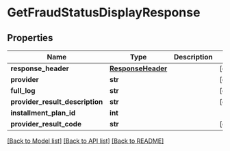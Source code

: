 # GetFraudStatusDisplayResponse

## Properties
Name | Type | Description | Notes
------------ | ------------- | ------------- | -------------
**response_header** | [**ResponseHeader**](ResponseHeader.md) |  | [optional] 
**provider** | **str** |  | [optional] 
**full_log** | **str** |  | [optional] 
**provider_result_description** | **str** |  | [optional] 
**installment_plan_id** | **int** |  | 
**provider_result_code** | **str** |  | [optional] 

[[Back to Model list]](../README.md#documentation-for-models) [[Back to API list]](../README.md#documentation-for-api-endpoints) [[Back to README]](../README.md)


